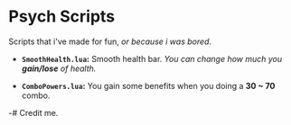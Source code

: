 
# Psych Scripts
Scripts that i've made for fun, *or because i was bored*.

- **`SmoothHealth.lua`:**
  Smooth health bar. *You can change how much you **gain/lose** of health.*

- **`ComboPowers.lua`:**
  You gain some benefits when you doing a **30 ~ 70** combo.

-# Credit me.

